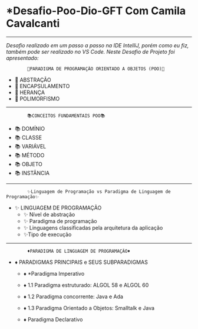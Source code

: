 # *Desafio-Poo-Dio-GFT Com Camila Cavalcanti
****************************************************************

*Desafio realizado em um passo a passo na IDE IntelliJ, porém como eu fiz, também pode ser realizado no VS Code. Neste Desafio de Projeto foi apresentado:*

            📝PARADIGMA DE PROGRAMAÇÃO ORIENTADO A OBJETOS (POO)📝
            
*   📝 ABSTRAÇÃO
*   📝 ENCAPSULAMENTO
*   📝 HERANÇA
*   📝 POLIMORFISMO

*****************************************************************
            📚CONCEITOS FUNDAMENTAIS POO📚

* 📚 DOMÍNIO
* 📚 CLASSE
* 📚 VARIÁVEL
* 📚 MÉTODO
* 📚 OBJETO
* 📚 INSTÂNCIA

*****************************************************************
            ✨Linguagem de Programação vs Paradigma de Linguagem de Programação✨

* ✨ LINGUAGEM DE PROGRAMAÇÃO
  * ✨ Nível de abstração
  * ✨ Paradigma de programação
  * ✨ Linguagens classificadas pela arquitetura da aplicação
  * ✨Tipo de execução

*****************************************************************
            ♦PARADIGMA DE LINGUAGEM DE PROGRAMAÇÃO♦
          
* ♦ PARADIGMAS PRINCIPAIS e SEUS SUBPARADIGMAS
    * ♦ *Paradigma Imperativo
    * ♦ 1.1 Paradigma estruturado: ALGOL 58 e ALGOL 60
    * ♦ 1.2 Paradigma concorrente: Java e Ada
    * ♦ 1.3 Paradigma Orientado a Objetos: Smalltalk e Java

    * ♦ Paradigma Declarativo

